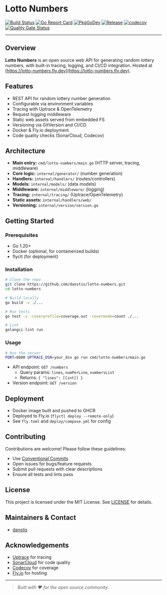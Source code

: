 # Lotto Numbers

[![Build Status](https://github.com/danstis/lotto-numbers/actions/workflows/build.yml/badge.svg)](https://github.com/danstis/lotto-numbers/actions/workflows/build.yml)
[![Go Report Card](https://goreportcard.com/badge/github.com/danstis/lotto-numbers?style=flat-square)](https://goreportcard.com/report/github.com/danstis/lotto-numbers)
[![PkgGoDev](https://pkg.go.dev/badge/github.com/danstis/lotto-numbers)](https://pkg.go.dev/github.com/danstis/lotto-numbers)
[![Release](https://img.shields.io/github/release/danstis/lotto-numbers.svg?style=flat-square)](https://github.com/danstis/lotto-numbers/releases/latest)
[![codecov](https://codecov.io/gh/danstis/lotto-numbers/graph/badge.svg?token=csgW5w5uNs)](https://codecov.io/gh/danstis/lotto-numbers)
[![Quality Gate Status](https://sonarcloud.io/api/project_badges/measure?project=danstis_lotto-numbers&metric=alert_status)](https://sonarcloud.io/summary/new_code?id=danstis_lotto-numbers)

---

## Overview

**Lotto Numbers** is an open source web API for generating random lottery numbers, with built-in tracing, logging, and CI/CD integration. Hosted at [https://lotto-numbers.fly.dev](https://lotto-numbers.fly.dev).

## Features

- REST API for random lottery number generation
- Configurable via environment variables
- Tracing with Uptrace & OpenTelemetry
- Request logging middleware
- Static web assets served from embedded FS
- Versioning via GitVersion and CI/CD
- Docker & Fly.io deployment
- Code quality checks (SonarCloud, Codecov)

## Architecture

- **Main entry:** `cmd/lotto-numbers/main.go` (HTTP server, tracing, middleware)
- **Core logic:** `internal/generator/` (number generation)
- **Handlers:** `internal/handlers/` (routes/controllers)
- **Models:** `internal/models/` (data models)
- **Middleware:** `internal/middleware/` (logging)
- **Tracing:** `internal/tracing/` (Uptrace/OpenTelemetry)
- **Static assets:** `internal/handlers/web/`
- **Versioning:** `internal/version/version.go`

## Getting Started

### Prerequisites

- Go 1.20+
- Docker (optional, for containerized builds)
- flyctl (for deployment)

### Installation

```sh
# Clone the repo
git clone https://github.com/danstis/lotto-numbers.git
cd lotto-numbers

# Build locally
go build -v ./...

# Run tests
go test -v -coverprofile=coverage.out -covermode=count ./...

# Lint
golangci-lint run
```

### Usage

```sh
# Run the server
PORT=8080 UPTRACE_DSN=your_dsn go run cmd/lotto-numbers/main.go
```

- API endpoint: `GET /numbers`
  - Query params: `lines`, `numPerLine`, `numbersList`
  - Returns: `{ "lines": [[int]] }`
- Version endpoint: `GET /version`

## Deployment

- Docker image built and pushed to GHCR
- Deployed to Fly.io (`flyctl deploy --remote-only`)
- See `fly.toml` and `deploy/compose.yml` for config

## Contributing

Contributions are welcome! Please follow these guidelines:

- Use [Conventional Commits](https://www.conventionalcommits.org/)
- Open issues for bugs/feature requests
- Submit pull requests with clear descriptions
- Ensure all tests and lints pass

## License

This project is licensed under the MIT License. See [LICENSE](LICENSE) for details.

## Maintainers & Contact

- [danstis](https://github.com/danstis)

## Acknowledgements

- [Uptrace](https://uptrace.dev/) for tracing
- [SonarCloud](https://sonarcloud.io/) for code quality
- [Codecov](https://codecov.io/) for coverage
- [Fly.io](https://fly.io/) for hosting

---

> _Built with ❤️ for the open source community._
